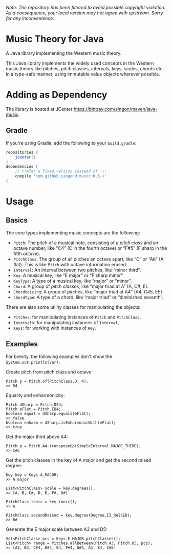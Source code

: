 _Note: The repository has been filtered to avoid possible copyright violation.
As a consequence, your local version may not agree with upstream. Sorry for
any inconvenience._

Music Theory for Java
=====================
A Java library implementing the Western music theory.

This Java library implements the widely used concepts in the Western music theory
like pitches, pitch classes, intervals, keys, scales, chords etc. in a type-safe
manner, using immutable value objects wherever possible.

Adding as Dependency
====================

The library is hosted at JCenter <https://bintray.com/singon/maven/java-music>.

Gradle
------

If you're using Gradle, add the following to your `build.gradle`:

```groovy
repositories {
	jcenter()
}
dependencies {
	// Prefer a fixed version instead of '+'
	compile 'com.github.singond:music:0.6.+'
}
```

Usage
=====

Basics
------
The core types implementing music concepts are the following:

- `Pitch`: The pitch of a musical note, consisting of a _pitch class_ and an
  octave number, like “C4” (C in the fourth octave) or “F#5” (F sharp in
  the fifth octave).
- `PitchClass`: The group of all pitches an octave apart, like “C” or “Ab”
  (A flat). This is like `Pitch` with octave information erased.
- `Interval`: An interval between two pitches, like “minor third”.
- `Key`: A musical key, like “E major” or “F sharp minor”.
- `KeyType`: A type of a musical key, like “major” or “minor”.
- `Chord`: A group of _pitch classes_, like “major triad at A” (A, C#, E).
- `ChordVoicing`: A group of _pitches_, like “major triad at A4” (A4, C#5, E5).
- `ChordType`: A type of a chord, like “major triad” or “diminished seventh”.

There are also some utility classes for manipulating the objects:

- `Pitches`: for manipulating instances of `Pitch` and `PitchClass`,
- `Intervals`: for manipulating instances of `Interval`,
- `Keys`: for working with instances of `Key`.

Examples
--------
For brevity, the following examples don't show the `System.out.println(var)`.

Create pitch from pitch class and octave:

```
Pitch p = Pitch.of(PitchClass.D, 4);
>> D4
```

Equality and enharmonicity:

```
Pitch dSharp = Pitch.DS4;
Pitch eFlat = Pitch.EB4;
boolean equal = dSharp.equals(eFlat);
>> false
boolean enharm = dSharp.isEnharmonicWith(eFlat);
>> true
```

Get the major third above A4:

```
Pitch p = Pitch.A4.transposeUp(SimpleInterval.MAJOR_THIRD);
>> C#5
```
Get the pitch classes in the key of A major and get the second raised degree:

```
Key key = Keys.A_MAJOR;
>> A major

List<PitchClass> scale = key.degrees();
>> [A, B, C#, D, E, F#, G#]

PitchClass tonic = key.tonic();
>> A

PitchClass secondRaised = key.degree(Degree.II_RAISED);
>> B#
```

Generate the E major scale between A3 and D5:

```
Set<PitchClass> pcs = Keys.E_MAJOR.pitchClasses();
List<Pitch> range = Pitches.allBetween(Pitch.A3, Pitch.D5, pcs);
>> [A3, B3, C#4, D#4, E4, F#4, G#4, A4, B4, C#5]
```


